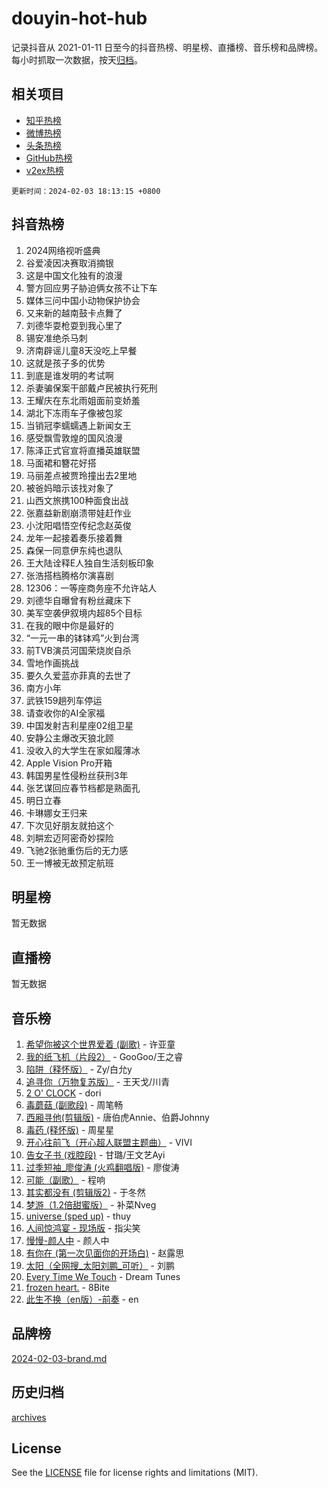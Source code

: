 # douyin-hot-hub

记录抖音从 2021-01-11 日至今的抖音热榜、明星榜、直播榜、音乐榜和品牌榜。每小时抓取一次数据，按天[归档](archives)。

## 相关项目

- [知乎热榜](https://github.com/lonnyzhang423/zhihu-hot-hub)
- [微博热榜](https://github.com/lonnyzhang423/weibo-hot-hub)
- [头条热榜](https://github.com/lonnyzhang423/toutiao-hot-hub)
- [GitHub热榜](https://github.com/lonnyzhang423/github-hot-hub)
- [v2ex热榜](https://github.com/lonnyzhang423/v2ex-hot-hub)


`更新时间：2024-02-03 18:13:15 +0800`

## 抖音热榜

1. 2024网络视听盛典
1. 谷爱凌因决赛取消摘银
1. 这是中国文化独有的浪漫
1. 警方回应男子胁迫俩女孩不让下车
1. 媒体三问中国小动物保护协会
1. 又来新的越南鼓卡点舞了
1. 刘德华耍枪耍到我心里了
1. 锡安准绝杀马刺
1. 济南辟谣儿童8天没吃上早餐
1. 这就是孩子多的优势
1. 到底是谁发明的考试啊
1. 杀妻骗保案干部戴卢民被执行死刑
1. 王耀庆在东北雨姐面前变娇羞
1. 湖北下冻雨车子像被包浆
1. 当销冠李蠕蠕遇上新闻女王
1. 感受飘雪敦煌的国风浪漫
1. 陈泽正式官宣将直播英雄联盟
1. 马面裙和簪花好搭
1. 马丽差点被贾玲撞出去2里地
1. 被爸妈暗示该找对象了
1. 山西文旅携100种面食出战
1. 张嘉益新剧崩溃带娃赶作业
1. 小沈阳唱悟空传纪念赵英俊
1. 龙年一起接着奏乐接着舞
1. 森保一同意伊东纯也退队
1. 王大陆诠释E人独自生活刻板印象
1. 张浩搭档腾格尔演喜剧
1. 12306：一等座商务座不允许站人
1. 刘德华自曝曾有粉丝藏床下
1. 美军空袭伊叙境内超85个目标
1. 在我的眼中你是最好的
1. “一元一串的钵钵鸡”火到台湾
1. 前TVB演员河国荣烧炭自杀
1. 雪地作画挑战
1. 要久久爱蓝亦菲真的去世了
1. 南方小年
1. 武铁159趟列车停运
1. 请查收你的AI全家福
1. 中国发射吉利星座02组卫星
1. 安静公主爆改天狼北顾
1. 没收入的大学生在家如履薄冰
1. Apple Vision Pro开箱
1. 韩国男星性侵粉丝获刑3年
1. 张艺谋回应春节档都是熟面孔
1. 明日立春
1. 卡琳娜女王归来
1. 下次见好朋友就拍这个
1. 刘畊宏迈阿密奇妙探险
1. 飞驰2张驰重伤后的无力感
1. 王一博被无故预定航班

## 明星榜

暂无数据

## 直播榜

暂无数据

## 音乐榜

1. [希望你被这个世界爱着 (副歌)](https://sf3-cdn-tos.douyinstatic.com/obj/tos-cn-ve-2774/oUHCmWQfZlE3QQBKBeD8rCFLpJzPgCpImhsxMt) - 许亚童
1. [我的纸飞机（片段2）](https://sf5-hl-cdn-tos.douyinstatic.com/obj/tos-cn-ve-2774/oM2ZrKcg2CD5AeRB2gkeXOFB1IxAGJdZPazYHf) - GooGoo/王之睿
1. [陷阱（释怀版）](https://sf6-cdn-tos.douyinstatic.com/obj/tos-cn-ve-2774/oE8C21LeZrzKLDFfQYgMzx4GAIHageG5IzayY7) - Zy/白允y
1. [追寻你（万物复苏版）](https://sf6-cdn-tos.douyinstatic.com/obj/tos-cn-ve-2774/oYeAZJsbjIDit9APmBg8u6uDUQnHmoCf3gbo74) - 王天戈/川青
1. [2 O' CLOCK](https://sf5-hl-cdn-tos.douyinstatic.com/obj/tos-cn-ve-2774/oIUBICeqlYQHTigCBOnCMlwBZJkgiBjt1oDfbg) - dori
1. [毒蘑菇 (副歌段)](https://sf3-cdn-tos.douyinstatic.com/obj/tos-cn-ve-2774/ocDEUsfdLjxnlFXtfogBCiQCEqYB7QZgZ8VViM) - 周笔畅
1. [西厢寻他(剪辑版)](https://sf5-hl-cdn-tos.douyinstatic.com/obj/tos-cn-ve-2774/oUsAVfAQKlRNxEv5qxvIB8o5qmIWUcXbzJKJhw) - 唐伯虎Annie、伯爵Johnny
1. [毒药 (释怀版)](https://sf3-cdn-tos.douyinstatic.com/obj/tos-cn-ve-2774/oYILMEAzspdZBIzy4frJNB8ZHPHWAhiwowd4Ad) - 周星星
1. [开心往前飞（开心超人联盟主题曲）](https://sf5-hl-cdn-tos.douyinstatic.com/obj/tos-cn-ve-2774/9d8fb7c82cf1421fb93a9fe925275e0a) - VIVI
1. [告女子书 (戏腔段)](https://sf5-hl-cdn-tos.douyinstatic.com/obj/tos-cn-ve-2774/osCCzFxWgstBDi92ZfBB4ht7gQENBmQMAl0eI6) - 甘璐/王文艺Ayi
1. [过季短袖_廖俊涛 (火鸡翻唱版)](https://sf5-hl-cdn-tos.douyinstatic.com/obj/tos-cn-ve-2774/ogQVJl0tRBKxQgZji7YClFEBrVDeHpPTWfCZbQ) - 廖俊涛
1. [可能（副歌）](https://sf5-hl-cdn-tos.douyinstatic.com/obj/tos-cn-ve-2774/cde1731888894259b333569393c2fb51) - 程响
1. [其实都没有 (剪辑版2)](https://sf5-hl-cdn-tos.douyinstatic.com/obj/tos-cn-ve-2774/oEBNQenHZtBhxYjGgUDQk0BCHTigQafgFlbQ7k) - 于冬然
1. [梦游（1.2倍甜蜜版）](https://sf3-cdn-tos.douyinstatic.com/obj/tos-cn-ve-2774/o4gyAUm8hwufoEABmwVIiQtHsFuGzAEEWtNMzo) - 补菜Nveg
1. [universe (sped up)](https://sf5-hl-cdn-tos.douyinstatic.com/obj/tos-cn-ve-2774/oIQnurQLDCsdYeegkM4CKuVb23MZBXtX6QB8bv) - thuy
1. [人间惊鸿宴 - 现场版](https://sf5-hl-cdn-tos.douyinstatic.com/obj/tos-cn-ve-2774/osF4mrPePAf2Yv8Wfr5fATCHZwL5h1QiGQAKwz) - 指尖笑
1. [慢慢-颜人中](https://sf5-hl-cdn-tos.douyinstatic.com/obj/tos-cn-ve-2774/ocjHNfBXdBxQNC8ZGAeoLMFTUgtBg8bkExunDC) - 颜人中
1. [有你在 (第一次见面你的开场白)](https://sf5-hl-cdn-tos.douyinstatic.com/obj/tos-cn-ve-2774/oAthrQ3ClJBfI57uBoFEgNDYtNCZ0TSYQQfxQ0) - 赵露思
1. [太阳（全网搜_太阳刘鹏_可听）](https://sf5-hl-cdn-tos.douyinstatic.com/obj/tos-cn-ve-2774/ogWbyIQnlBFImVbeDocRdCIYtBHlbJXgfZMvgz) - 刘鹏
1. [Every Time We Touch](https://sf3-cdn-tos.douyinstatic.com/obj/tos-cn-ve-2774/ogN6lUKQeBBfEVhIOMikG1CcJjugxk1tztZyhP) - Dream Tunes
1. [frozen heart.](https://sf3-cdn-tos.douyinstatic.com/obj/tos-cn-ve-2774/oIIWJfyjIACZA9zQMtnJ6hQQhFC4vhCupoRBsO) - 8Bite
1. [此生不换（en版）-前奏](https://sf3-cdn-tos.douyinstatic.com/obj/tos-cn-ve-2774/oMDvUGwhKrKYDEqXiMYEwxZqBWIJFA92CiLAO) - en

## 品牌榜

[2024-02-03-brand.md](archives/2024-02-03-brand.md)

## 历史归档

[archives](archives)

## License

See the [LICENSE](LICENSE) file for license rights and limitations (MIT).
